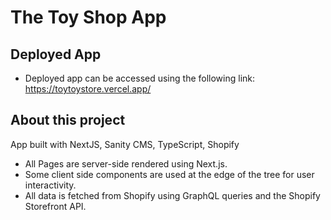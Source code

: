 # The Toy Shop App

## Deployed App
* Deployed app can be accessed using the following link:
https://toytoystore.vercel.app/


## About this project
App built with NextJS, Sanity CMS, TypeScript, Shopify

*  All Pages are server-side rendered using Next.js.
*  Some client side components are used at the edge of the tree for user interactivity.
*  All data is fetched from Shopify using GraphQL queries and the Shopify Storefront API.



